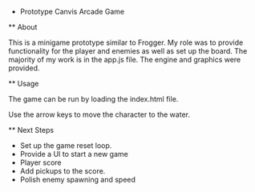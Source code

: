 * Prototype Canvis Arcade Game


** About

This is a minigame prototype similar to Frogger. My role was to provide functionality for the player and enemies as well as set up the board. The majority of my work is in the app.js file. The engine and graphics were provided.

** Usage

The game can be run by loading the index.html file.

Use the arrow keys to move the character to the water.

** Next Steps

- Set up the game reset loop.
- Provide a UI to start a new game
- Player score
- Add pickups to the score.
- Polish enemy spawning and speed 